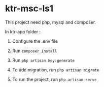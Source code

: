 # ktr-msc-ls1

This project need php, mysql and composer. 

In ktr-app folder : 

1. Configure the .env file

2. Run `composer install`

3. Run `php artisan key:generate`

4. To add migration, run `php artisan migrate`

5. To run the project, run `php artisan serve`


